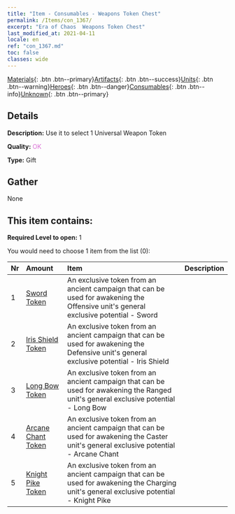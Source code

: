 ```yaml
---
title: "Item - Consumables - Weapons Token Chest"
permalink: /Items/con_1367/
excerpt: "Era of Chaos  Weapons Token Chest"
last_modified_at: 2021-04-11
locale: en
ref: "con_1367.md"
toc: false
classes: wide
---
```

 [Materials](/Items/){: .btn .btn--primary}[Artifacts](/Items/Artifacts/){: .btn .btn--success}[Units](/Items/Units/){: .btn .btn--warning}[Heroes](/Items/Heroes/){: .btn .btn--danger}[Consumables](/Items/Consumables/){: .btn .btn--info}[Unknown](/Items/Unknown/){: .btn .btn--primary}

## Details
 **Description:** Use it to select 1 Universal Weapon Token

 **Quality:** <span style="color: #DA70D6">OK</span>

 **Type:** Gift

## Gather

  None

## This item contains:

 **Required Level to open:** 1

 You would need to choose 1 item from the list (0):

  | Nr | Amount |     Item    | Description |
  |:---|:-------|:------------|:-----------:|
  | 1 | [Sword Token](/Items/con_912/) | An exclusive token from an ancient campaign that can be used for awakening the Offensive unit's general exclusive potential - Sword | 
  | 2 | [Iris Shield Token](/Items/con_913/) | An exclusive token from an ancient campaign that can be used for awakening the Defensive unit's general exclusive potential - Iris Shield | 
  | 3 | [Long Bow Token](/Items/con_914/) | An exclusive token from an ancient campaign that can be used for awakening the Ranged unit's general exclusive potential - Long Bow | 
  | 4 | [Arcane Chant Token](/Items/con_915/) | An exclusive token from an ancient campaign that can be used for awakening the Caster unit's general exclusive potential - Arcane Chant | 
  | 5 | [Knight Pike Token](/Items/con_916/) | An exclusive token from an ancient campaign that can be used for awakening the Charging unit's general exclusive potential - Knight Pike | 
